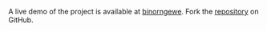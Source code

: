 A live demo of the project is available at [binorngewe](https://binorngewe.pages.dev/).
Fork the [repository](https://github.com/jojtoview) on GitHub.